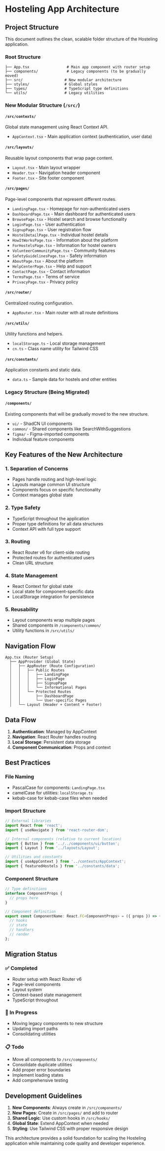 # Hosteling App Architecture

## Project Structure

This document outlines the clean, scalable folder structure of the Hosteling application.

### Root Structure
```
├── App.tsx                 # Main app component with router setup
├── components/             # Legacy components (to be gradually moved)
├── src/                   # New modular architecture
├── styles/                # Global styles
├── types/                 # TypeScript type definitions
└── utils/                 # Legacy utilities
```

### New Modular Structure (`/src/`)

#### `/src/contexts/`
Global state management using React Context API.
- `AppContext.tsx` - Main application context (authentication, user data)

#### `/src/layouts/`
Reusable layout components that wrap page content.
- `Layout.tsx` - Main layout wrapper
- `Header.tsx` - Navigation header component
- `Footer.tsx` - Site footer component

#### `/src/pages/`
Page-level components that represent different routes.
- `LandingPage.tsx` - Homepage for non-authenticated users
- `DashboardPage.tsx` - Main dashboard for authenticated users
- `BrowsePage.tsx` - Hostel search and browse functionality
- `LoginPage.tsx` - User authentication
- `SignupPage.tsx` - User registration flow
- `HostelDetailPage.tsx` - Individual hostel details
- `HowItWorksPage.tsx` - Information about the platform
- `ForHostelsPage.tsx` - Information for hostel owners
- `VolunteerCommunityPage.tsx` - Community features
- `SafetyGuidelinesPage.tsx` - Safety information
- `AboutPage.tsx` - About the platform
- `HelpCenterPage.tsx` - Help and support
- `ContactPage.tsx` - Contact information
- `TermsPage.tsx` - Terms of service
- `PrivacyPage.tsx` - Privacy policy

#### `/src/router/`
Centralized routing configuration.
- `AppRouter.tsx` - Main router with all route definitions

#### `/src/utils/`
Utility functions and helpers.
- `localStorage.ts` - Local storage management
- `cn.ts` - Class name utility for Tailwind CSS

#### `/src/constants/`
Application constants and static data.
- `data.ts` - Sample data for hostels and other entities

### Legacy Structure (Being Migrated)

#### `/components/`
Existing components that will be gradually moved to the new structure.
- `ui/` - ShadCN UI components
- `common/` - Shared components like SearchWithSuggestions
- `figma/` - Figma-imported components
- Individual feature components

## Key Features of the New Architecture

### 1. **Separation of Concerns**
- Pages handle routing and high-level logic
- Layouts manage common UI structure
- Components focus on specific functionality
- Context manages global state

### 2. **Type Safety**
- TypeScript throughout the application
- Proper type definitions for all data structures
- Context API with full type support

### 3. **Routing**
- React Router v6 for client-side routing
- Protected routes for authenticated users
- Clean URL structure

### 4. **State Management**
- React Context for global state
- Local state for component-specific data
- LocalStorage integration for persistence

### 5. **Reusability**
- Layout components wrap multiple pages
- Shared components in `/components/common/`
- Utility functions in `/src/utils/`

## Navigation Flow

```
App.tsx (Router Setup)
  ├── AppProvider (Global State)
  │   ├── AppRouter (Route Configuration)
  │   │   ├── Public Routes
  │   │   │   ├── LandingPage
  │   │   │   ├── LoginPage
  │   │   │   ├── SignupPage
  │   │   │   └── Informational Pages
  │   │   └── Protected Routes
  │   │       ├── DashboardPage
  │   │       └── User-specific Pages
  │   └── Layout (Header + Content + Footer)
```

## Data Flow

1. **Authentication**: Managed by AppContext
2. **Navigation**: React Router handles routing
3. **Local Storage**: Persistent data storage
4. **Component Communication**: Props and context

## Best Practices

### File Naming
- PascalCase for components: `LandingPage.tsx`
- camelCase for utilities: `localStorage.ts`
- kebab-case for kebab-case files when needed

### Import Structure
```typescript
// External libraries
import React from 'react';
import { useNavigate } from 'react-router-dom';

// Internal components (relative to current location)
import { Button } from '../../components/ui/button';
import { Layout } from '../layouts/Layout';

// Utilities and constants
import { useAppContext } from '../contexts/AppContext';
import { featuredHostels } from '../constants/data';
```

### Component Structure
```typescript
// Type definitions
interface ComponentProps {
  // props here
}

// Component definition
export const ComponentName: React.FC<ComponentProps> = ({ props }) => {
  // hooks
  // state
  // handlers
  // render
};
```

## Migration Status

### ✅ Completed
- Router setup with React Router v6
- Page-level components
- Layout system
- Context-based state management
- TypeScript throughout

### 🔄 In Progress
- Moving legacy components to new structure
- Updating import paths
- Consolidating utilities

### 📋 Todo
- Move all components to `/src/components/`
- Consolidate duplicate utilities
- Add proper error boundaries
- Implement loading states
- Add comprehensive testing

## Development Guidelines

1. **New Components**: Always create in `/src/components/`
2. **New Pages**: Create in `/src/pages/` and add to router
3. **Shared Logic**: Use custom hooks in `/src/hooks/`
4. **Global State**: Extend AppContext when needed
5. **Styling**: Use Tailwind CSS with proper responsive design

This architecture provides a solid foundation for scaling the Hosteling application while maintaining code quality and developer experience.